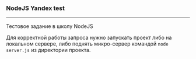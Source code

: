 ### NodeJS Yandex test
___
Тестовое задание в школу NodeJS

Для корректной работы запроса нужно запускать проект либо на локальном сервере, либо поднять микро-сервер командой `node server.js` из директории проекта.
